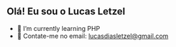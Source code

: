 ## Olá! Eu sou o Lucas Letzel
- 🌱 I’m currently learning PHP
- 📧 Contate-me no email: lucasdiasletzel@gmail.com
